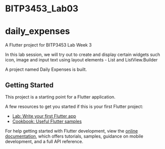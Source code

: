 # BITP3453_Lab03
# daily_expenses

A Flutter project for BITP3453 Lab Week 3

In this lab session, we will try out to create and display certain widgets such icon, 
image and input text using layout elements - List and ListView.Builder

A project named Daily Expenses is built.

## Getting Started

This project is a starting point for a Flutter application.

A few resources to get you started if this is your first Flutter project:

- [Lab: Write your first Flutter app](https://docs.flutter.dev/get-started/codelab)
- [Cookbook: Useful Flutter samples](https://docs.flutter.dev/cookbook)

For help getting started with Flutter development, view the
[online documentation](https://docs.flutter.dev/), which offers tutorials,
samples, guidance on mobile development, and a full API reference.
